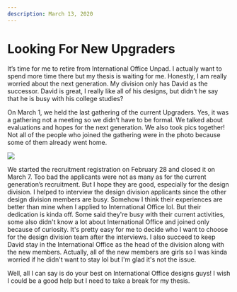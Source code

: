```yaml
---
description: March 13, 2020
---
```


# Looking For New Upgraders

It’s time for me to retire from International Office Unpad. I actually want to spend more time there but my thesis is waiting for me. Honestly, I am really worried about the next generation. My division only has David as the successor. David is great, I really like all of his designs, but didn’t he say that he is busy with his college studies?

On March 1, we held the last gathering of the current Upgraders. Yes, it was a gathering not a meeting so we didn’t have to be formal. We talked about evaluations and hopes for the next generation. We also took pics together! Not all of the people who joined the gathering were in the photo because some of them already went home.

![](../../.gitbook/assets/S\_\_9314308.jpg)

We started the recruitment registration on February 28 and closed it on March 7. Too bad the applicants were not as many as for the current generation’s recruitment. But I hope they are good, especially for the design division. I helped to interview the design division applicants since the other design division members are busy. Somehow I think their experiences are better than mine when I applied to International Office lol. But their dedication is kinda off. Some said they're busy with their current activities, some also didn't know a lot about International Office and joined only because of curiosity. It's pretty easy for me to decide who I want to choose for the design division team after the interviews. I also succeed to keep David stay in the International Office as the head of the division along with the new members. Actually, all of the new members are girls so I was kinda worried if he didn't want to stay lol but I'm glad it's not the issue.

Well, all I can say is do your best on International Office designs guys! I wish I could be a good help but I need to take a break for my thesis.
